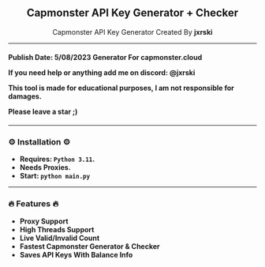   <h2 align="center">Capmonster API Key Generator + Checker</h2>
  <p align="center">
    Capmonster API Key Generator Created By <b>jxrski<b>
    <br />
</div>

---

<h4>
Publish Date:
5/08/2023
Generator For capmonster.cloud

If you need help or anything add me on discord: @jxrski

This tool is made for educational purposes, I am not responsible for damages.
  
Please leave a star ;)
</h4>

---

### ⚙️ Installation ⚙️

- Requires: `Python 3.11`.
- Needs Proxies.
- Start: `python main.py`

---

### 🔥 Features 🔥

- Proxy Support 
- High Threads Support
- Live Valid/Invalid Count
- Fastest Capmonster Generator & Checker 
- Saves API Keys With Balance Info

